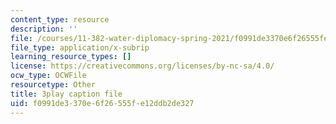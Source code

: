 ```yaml
---
content_type: resource
description: ''
file: /courses/11-382-water-diplomacy-spring-2021/f0991de3370e6f26555fe12ddb2de327_kAeDRfk6A9w.srt
file_type: application/x-subrip
learning_resource_types: []
license: https://creativecommons.org/licenses/by-nc-sa/4.0/
ocw_type: OCWFile
resourcetype: Other
title: 3play caption file
uid: f0991de3-370e-6f26-555f-e12ddb2de327
---
```


